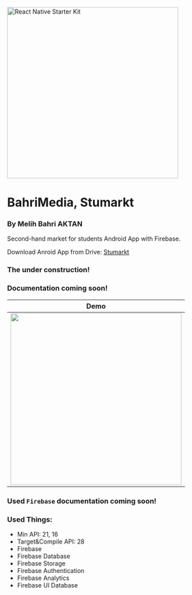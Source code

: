 <img src="https://github.com/melihbahri/BahriMedia/blob/master/screenshots/logo.png?raw=true" alt="React Native Starter Kit" width="400" />

# BahriMedia, Stumarkt
### By Melih Bahri AKTAN

Second-hand market for students Android App with Firebase.

Download Anroid App from Drive: [Stumarkt](https://"")

### The under construction!
### Documentation coming soon!

|Demo|
|:-:|
|<img src="https://github.com/melihbahri/BahriMedia/blob/master/screenshots/Screenshot_2019-07-13-12-15-11.png" height="400">|

### Used `Firebase` documentation coming soon!

### Used Things:
- Min API: 21, 16
- Target&Compile API: 28
- Firebase
- Firebase Database
- Firebase Storage
- Firebase Authentication
- Firebase Analytics
- Firebase UI Database
